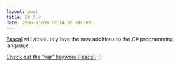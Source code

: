 ```yaml
--- 
layout: post
title: C# 3.0
date: 2006-03-09 10:14:06 +01:00
---
```

[Pascal](http://pmjdebruijn.blogspot.com) will absolutely love the new additions to the C# programming language.

[Check out the "var" keyword Pascal!](http://www.codepost.org/view/126) ;)
